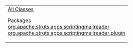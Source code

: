 <table>
<colgroup>
<col width="100%" />
</colgroup>
<tbody>
<tr class="odd">
<td align="left"><a href="allclasses-frame.html.md">All Classes</a>
<p>Packages<br /> <a href="org/apache/struts/apps/scriptingmailreader/package-frame.html.md">org.apache.struts.apps.scriptingmailreader</a><br /> <a href="org/apache/struts/apps/scriptingmailreader/plugin/package-frame.html">org.apache.struts.apps.scriptingmailreader.plugin</a><br /></p></td>
</tr>
</tbody>
</table>

 
